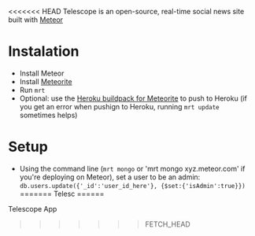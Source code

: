 <<<<<<< HEAD
Telescope is an open-source, real-time social news site built with [Meteor](http://meteor.com)

# Instalation
- Install Meteor
- Install [Meteorite](https://github.com/oortcloud/meteorite/)
- Run `mrt`
- Optional: use the [Heroku buildpack for Meteorite](https://github.com/oortcloud/heroku-buildpack-meteorite) to push to Heroku (if you get an error when pushign to Heroku, running `mrt update` sometimes helps)

# Setup
- Using the command line (`mrt mongo` or 'mrt mongo xyz.meteor.com' if you're deploying on Meteor), set a user to be an admin: `db.users.update({'_id':'user_id_here'}, {$set:{'isAdmin':true}})`
=======
Telesc
======

Telescope App
>>>>>>> FETCH_HEAD
